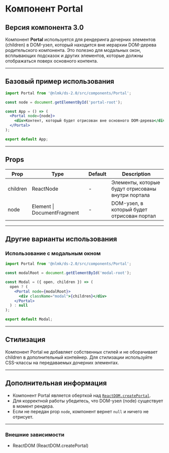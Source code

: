 # Компонент Portal

## Версия компонента 3.0

Компонент **Portal** используется для рендеринга дочерних элементов (children) в DOM-узел, который находится вне иерархии DOM-дерева родительского компонента. Это полезно для модальных окон, всплывающих подсказок и других элементов, которые должны отображаться поверх основного контента.

---

## Базовый пример использования

```jsx
import Portal from '@nlmk/ds-2.0/src/components/Portal';

const node = document.getElementById('portal-root');

const App = () => (
  <Portal node={node}>
    <div>Контент, который будет отрисован вне основного DOM-дерева</div>
  </Portal>
);

export default App;
```

---

## Props

| Prop     | Type                         | Default | Description                                                        |
|----------|------------------------------|---------|--------------------------------------------------------------------|
| children | ReactNode                    | -       | Элементы, которые будут отрисованы внутри портала                  |
| node     | Element \| DocumentFragment  | -       | DOM-узел, в который будет отрисован портал                         |

---

## Другие варианты использования

### Использование с модальным окном

```jsx
import Portal from '@nlmk/ds-2.0/src/components/Portal';

const modalRoot = document.getElementById('modal-root');

const Modal = ({ open, children }) => (
  open ? (
    <Portal node={modalRoot}>
      <div className="modal">{children}</div>
    </Portal>
  ) : null
);

export default Modal;
```

---

## Стилизация

Компонент Portal не добавляет собственных стилей и не оборачивает children в дополнительный контейнер. Для стилизации используйте CSS-классы на передаваемых дочерних элементах.

---

## Дополнительная информация

- Компонент Portal является оберткой над [`ReactDOM.createPortal`](https://react.dev/reference/react-dom/createPortal).
- Для корректной работы убедитесь, что DOM-узел (node) существует в момент рендера.
- Если не передан prop `node`, компонент вернет `null` и ничего не отрисует.

---

### Внешние зависимости
- ReactDOM (ReactDOM.createPortal)
